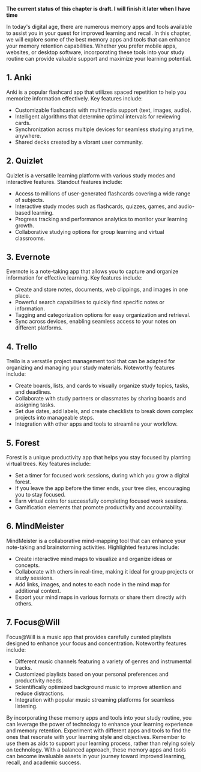**The current status of this chapter is draft. I will finish it later when I have time**

In today's digital age, there are numerous memory apps and tools available to assist you in your quest for improved learning and recall. In this chapter, we will explore some of the best memory apps and tools that can enhance your memory retention capabilities. Whether you prefer mobile apps, websites, or desktop software, incorporating these tools into your study routine can provide valuable support and maximize your learning potential.

**1. Anki**
-----------

Anki is a popular flashcard app that utilizes spaced repetition to help you memorize information effectively. Key features include:

* Customizable flashcards with multimedia support (text, images, audio).
* Intelligent algorithms that determine optimal intervals for reviewing cards.
* Synchronization across multiple devices for seamless studying anytime, anywhere.
* Shared decks created by a vibrant user community.

**2. Quizlet**
--------------

Quizlet is a versatile learning platform with various study modes and interactive features. Standout features include:

* Access to millions of user-generated flashcards covering a wide range of subjects.
* Interactive study modes such as flashcards, quizzes, games, and audio-based learning.
* Progress tracking and performance analytics to monitor your learning growth.
* Collaborative studying options for group learning and virtual classrooms.

**3. Evernote**
---------------

Evernote is a note-taking app that allows you to capture and organize information for effective learning. Key features include:

* Create and store notes, documents, web clippings, and images in one place.
* Powerful search capabilities to quickly find specific notes or information.
* Tagging and categorization options for easy organization and retrieval.
* Sync across devices, enabling seamless access to your notes on different platforms.

**4. Trello**
-------------

Trello is a versatile project management tool that can be adapted for organizing and managing your study materials. Noteworthy features include:

* Create boards, lists, and cards to visually organize study topics, tasks, and deadlines.
* Collaborate with study partners or classmates by sharing boards and assigning tasks.
* Set due dates, add labels, and create checklists to break down complex projects into manageable steps.
* Integration with other apps and tools to streamline your workflow.

**5. Forest**
-------------

Forest is a unique productivity app that helps you stay focused by planting virtual trees. Key features include:

* Set a timer for focused work sessions, during which you grow a digital forest.
* If you leave the app before the timer ends, your tree dies, encouraging you to stay focused.
* Earn virtual coins for successfully completing focused work sessions.
* Gamification elements that promote productivity and accountability.

**6. MindMeister**
------------------

MindMeister is a collaborative mind-mapping tool that can enhance your note-taking and brainstorming activities. Highlighted features include:

* Create interactive mind maps to visualize and organize ideas or concepts.
* Collaborate with others in real-time, making it ideal for group projects or study sessions.
* Add links, images, and notes to each node in the mind map for additional context.
* Export your mind maps in various formats or share them directly with others.

**7. Focus@Will**
-----------------

Focus@Will is a music app that provides carefully curated playlists designed to enhance your focus and concentration. Noteworthy features include:

* Different music channels featuring a variety of genres and instrumental tracks.
* Customized playlists based on your personal preferences and productivity needs.
* Scientifically optimized background music to improve attention and reduce distractions.
* Integration with popular music streaming platforms for seamless listening.

By incorporating these memory apps and tools into your study routine, you can leverage the power of technology to enhance your learning experience and memory retention. Experiment with different apps and tools to find the ones that resonate with your learning style and objectives. Remember to use them as aids to support your learning process, rather than relying solely on technology. With a balanced approach, these memory apps and tools can become invaluable assets in your journey toward improved learning, recall, and academic success.

